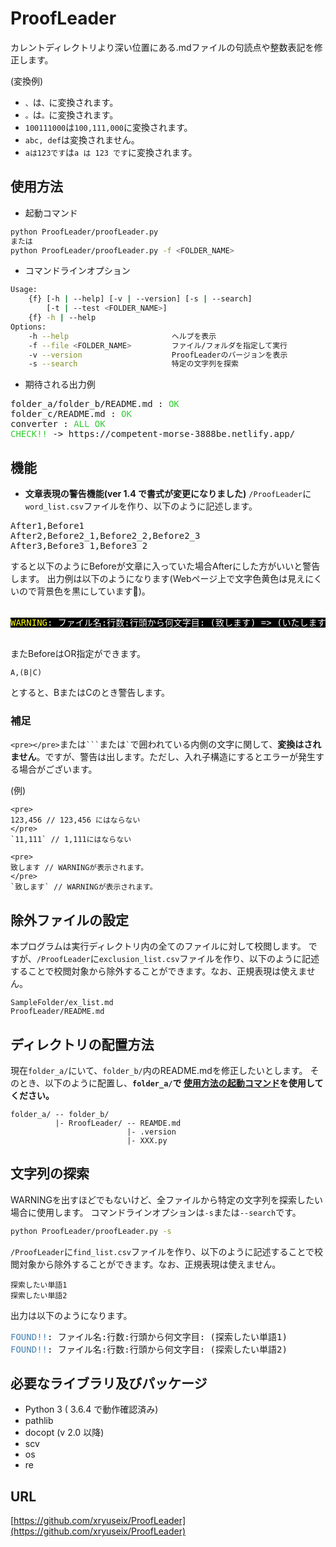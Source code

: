 # ProofLeader
カレントディレクトリより深い位置にある.mdファイルの句読点や整数表記を修正します。

(変換例)
* `、`は`、`に変換されます。
* `。`は`。`に変換されます。
* ` 100111000 `は` 100,111,000 `に変換されます。
* `abc, def`は変換されません。
* `aは123です`は`a は 123 です`に変換されます。

## 使用方法

* 起動コマンド

```sh
python ProofLeader/proofLeader.py
または
python ProofLeader/proofLeader.py -f <FOLDER_NAME>
```

* コマンドラインオプション
```sh
Usage:
    {f} [-h | --help] [-v | --version] [-s | --search]
        [-t | --test <FOLDER_NAME>]
    {f} -h | --help
Options:
    -h --help                       ヘルプを表示
    -f --file <FOLDER_NAME>         ファイル/フォルダを指定して実行
    -v --version                    ProofLeaderのバージョンを表示
    -s --search                     特定の文字列を探索
```

* 期待される出力例

<pre>
folder_a/folder_b/README.md : <font color="LimeGreen">OK</font>
folder_c/README.md : <font color="LimeGreen">OK</font>
converter : <font color="LimeGreen">ALL OK</font>
<font color="LimeGreen">CHECK!!</font> -> https://competent-morse-3888be.netlify.app/
</pre>

## 機能

* **文章表現の警告機能(ver 1.4 で書式が変更になりました)**
`/ProofLeader`に`word_list.csv`ファイルを作り、以下のように記述します。

<pre>
After1,Before1
After2,Before2_1,Before2_2,Before2_3
After3,Before3_1,Before3_2
</pre>

すると以下のようにBeforeが文章に入っていた場合Afterにした方がいいと警告します。
出力例は以下のようになります(Webページ上で文字色黄色は見えにくいので背景色を黒にしています)。

<pre>
<span style="background-color:#000000">
<font color="Yellow">WARNING</font><font color="White">: ファイル名:行数:行頭から何文字目: (致します) => (いたします)</font>
</span>
</pre>

またBeforeはOR指定ができます。

```
A,(B|C)
```

とすると、BまたはCのとき警告します。

### 補足

`<pre></pre>`または`` ``` ``または`` ` ``で囲われている内側の文字に関して、**変換はされません**。ですが、警告は出します。ただし、入れ子構造にするとエラーが発生する場合がございます。

(例)

```
<pre>
123,456 // 123,456 にはならない
</pre>
`11,111` // 1,111にはならない
```

```
<pre>
致します // WARNINGが表示されます。
</pre>
`致します` // WARNINGが表示されます。
```

## 除外ファイルの設定

本プログラムは実行ディレクトリ内の全てのファイルに対して校閲します。
ですが、`/ProofLeader`に`exclusion_list.csv`ファイルを作り、以下のように記述することで校閲対象から除外することができます。なお、正規表現は使えません。

```
SampleFolder/ex_list.md
ProofLeader/README.md
```

## ディレクトリの配置方法

現在`folder_a/`にいて、`folder_b/`内のREADME.mdを修正したいとします。
そのとき、以下のように配置し、**`folder_a/`で [使用方法の起動コマンド](#使用方法)を使用してください。**

```
folder_a/ -- folder_b/
          |- RroofLeader/ -- REAMDE.md
                          |- .version
                          |- XXX.py
```

## 文字列の探索

WARNINGを出すほどでもないけど、全ファイルから特定の文字列を探索したい場合に使用します。
コマンドラインオプションは`-s`または`--search`です。

```sh
python ProofLeader/proofLeader.py -s
```

`/ProofLeader`に`find_list.csv`ファイルを作り、以下のように記述することで校閲対象から除外することができます。なお、正規表現は使えません。

```
探索したい単語1
探索したい単語2
```

出力は以下のようになります。

<pre>
<font color="SteelBlue">FOUND!!</font>: ファイル名:行数:行頭から何文字目: (探索したい単語1)
<font color="SteelBlue">FOUND!!</font>: ファイル名:行数:行頭から何文字目: (探索したい単語2)
</pre>


## 必要なライブラリ及びパッケージ

* Python 3 ( 3.6.4 で動作確認済み)
* pathlib
* docopt (v 2.0 以降)
* scv
* os
* re

## URL

[https://github.com/xryuseix/ProofLeader](https://github.com/xryuseix/ProofLeader)